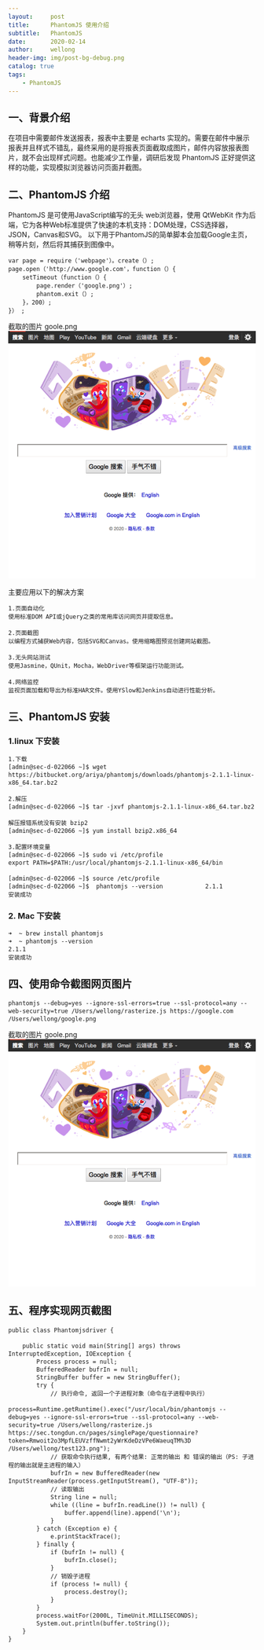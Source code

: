 ```yaml
---
layout:     post
title:      PhantomJS 使用介绍
subtitle:   PhantomJS
date:       2020-02-14
author:     wellong
header-img: img/post-bg-debug.png
catalog: true
tags:
    - PhantomJS
---
```


## 一、背景介绍
在项目中需要邮件发送报表，报表中主要是 echarts 实现的。需要在邮件中展示报表并且样式不错乱，最终采用的是将报表页面截取成图片，邮件内容放报表图片，就不会出现样式问题。也能减少工作量，调研后发现 PhantomJS 正好提供这样的功能，实现模拟浏览器访问页面并截图。

## 二、PhantomJS 介绍
PhantomJS 是可使用JavaScript编写的无头 web浏览器，使用 QtWebKit 作为后端，它为各种Web标准提供了快速的本机支持：DOM处理，CSS选择器，JSON，Canvas和SVG。
以下用于PhantomJS的简单脚本会加载Google主页，稍等片刻，然后将其捕获到图像中。

```
var page = require（'webpage'）。create（）; 
page.open（'http://www.google.com'，function（）{ 
    setTimeout（function（）{ 
        page.render（'google.png'）; 
        phantom.exit（）; 
    }，200）; 
}） ;
```
截取的图片 goole.png
![avatar](/img/20200214/google.png)

主要应用以下的解决方案
```
1.页面自动化
使用标准DOM API或jQuery之类的常用库访问网页并提取信息。

2.页面截图
以编程方式捕获Web内容，包括SVG和Canvas。使用缩略图预览创建网站截图。

3.无头网站测试
使用Jasmine，QUnit，Mocha，WebDriver等框架运行功能测试。

4.网络监控
监视页面加载和导出为标准HAR文件。使用YSlow和Jenkins自动进行性能分析。
```

## 三、PhantomJS 安装
### 1.linux 下安装
```
1.下载
[admin@sec-d-022066 ~]$ wget https://bitbucket.org/ariya/phantomjs/downloads/phantomjs-2.1.1-linux-x86_64.tar.bz2

2.解压
[admin@sec-d-022066 ~]$ tar -jxvf phantomjs-2.1.1-linux-x86_64.tar.bz2

解压报错系统没有安装 bzip2
[admin@sec-d-022066 ~]$ yum install bzip2.x86_64 

3.配置环境变量
[admin@sec-d-022066 ~]$ sudo vi /etc/profile
export PATH=$PATH:/usr/local/phantomjs-2.1.1-linux-x86_64/bin

[admin@sec-d-022066 ~]$ source /etc/profile 
[admin@sec-d-022066 ~]$  phantomjs --version            2.1.1
安装成功
```
### 2. Mac 下安装
```
➜  ~ brew install phantomjs
➜  ~ phantomjs --version
2.1.1
安装成功
```
## 四、使用命令截图网页图片
```
phantomjs --debug=yes --ignore-ssl-errors=true --ssl-protocol=any --web-security=true /Users/wellong/rasterize.js https://google.com /Users/wellong/google.png
```
截取的图片 goole.png
![avatar](/img/20200214/google.png)

## 五、程序实现网页截图
```
public class Phantomjsdriver {

    public static void main(String[] args) throws InterruptedException, IOException {
        Process process = null;
        BufferedReader bufrIn = null;
        StringBuffer buffer = new StringBuffer();
        try {
            // 执行命令, 返回一个子进程对象（命令在子进程中执行）
            process=Runtime.getRuntime().exec("/usr/local/bin/phantomjs --debug=yes --ignore-ssl-errors=true --ssl-protocol=any --web-security=true /Users/wellong/rasterize.js https://sec.tongdun.cn/pages/singlePage/questionnaire?token=Rmwoit2o3MpfLEUVzffNwmt2yWrKdeDzVPe6WaeuqTM%3D /Users/wellong/test123.png");
            // 获取命令执行结果, 有两个结果: 正常的输出 和 错误的输出（PS: 子进程的输出就是主进程的输入）
            bufrIn = new BufferedReader(new InputStreamReader(process.getInputStream(), "UTF-8"));
            // 读取输出
            String line = null;
            while ((line = bufrIn.readLine()) != null) {
                buffer.append(line).append('\n');
            }
        } catch (Exception e) {
            e.printStackTrace();
        } finally {
            if (bufrIn != null) {
                bufrIn.close();
            }
            // 销毁子进程
            if (process != null) {
                process.destroy();
            }
        }
        process.waitFor(2000L, TimeUnit.MILLISECONDS);
        System.out.println(buffer.toString());
    }
}
```